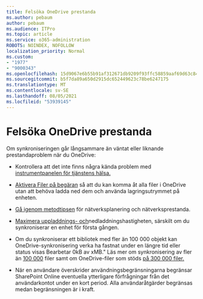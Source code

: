 ```yaml
---
title: Felsöka OneDrive prestanda
ms.author: pebaum
author: pebaum
ms.audience: ITPro
ms.topic: article
ms.service: o365-administration
ROBOTS: NOINDEX, NOFOLLOW
localization_priority: Normal
ms.custom:
- "1977"
- "9000343"
ms.openlocfilehash: 15d9067e6b55b91af312671db9209f93ffc58859aaf69d63c84dbc354aff3dd3
ms.sourcegitcommit: b5f7da89a650d2915dc652449623c78be6247175
ms.translationtype: MT
ms.contentlocale: sv-SE
ms.lasthandoff: 08/05/2021
ms.locfileid: "53939145"
---
```

# <a name="troubleshoot-onedrive-performance"></a>Felsöka OneDrive prestanda

Om synkroniseringen går långsammare än väntat eller liknande prestandaproblem när du OneDrive:

- Kontrollera att det inte finns några kända problem med [instrumentpanelen för tjänstens hälsa.](https://portal.office.com/adminportal/home?ref=/servicehealth)

- [Aktivera Filer på begäran](https://support.office.com/article/save-disk-space-with-onedrive-files-on-demand-for-windows-10-0e6860d3-d9f3-4971-b321-7092438fb38e) så att du kan komma åt alla filer i OneDrive utan att behöva ladda ned dem och använda lagringsutrymmet på enheten.

- [Gå igenom metodtipsen](https://docs.microsoft.com/office365/enterprise/network-planning-and-performance) för nätverksplanering och nätverksprestanda.

- [Maximera uppladdnings- och](https://support.office.com/article/maximize-upload-and-download-speed-8eeadfb8-501f-406d-997b-98ab6ff67f43)nedladdningshastigheten, särskilt om du synkroniserar en enhet för första gången.

- Om du synkroniserar ett bibliotek med fler än 100 000 objekt kan OneDrive-synkronisering verka ha fastnat under en längre tid eller status visas Bearbetar 0kB av xMB." Läs mer om synkronisering av fler än [100 000](https://support.office.com/article/invalid-file-names-and-file-types-in-onedrive-onedrive-for-business-and-sharepoint-64883a5d-228e-48f5-b3d2-eb39e07630fa) filer samt om OneDrive-filer som stöds [på 300 000 filer.](https://support.office.com/article/invalid-file-names-and-file-types-in-onedrive-onedrive-for-business-and-sharepoint-64883a5d-228e-48f5-b3d2-eb39e07630fa)

- När en användare överskrider användningsbegränsningarna begränsar SharePoint Online eventuella ytterligare förfrågningar från det användarkontot under en kort period. Alla användaråtgärder begränsas medan begränsningen är i kraft.
